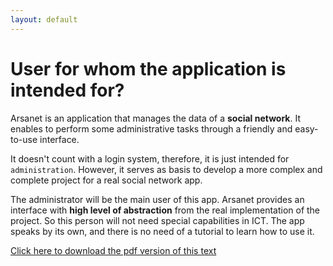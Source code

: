 ```yaml
---
layout: default
---
```


# User for whom the application is intended for?

Arsanet is an application that manages the data of a **social network**. It enables to perform some administrative tasks through a friendly
and easy-to-use interface.

It doesn't count with a login system, therefore, it is just intended for `administration`. However, it serves as basis to develop a more
complex and complete project for a real social network app.

The administrator will be the main user of this app. Arsanet provides an interface with **high level of abstraction** from the real
implementation of the project. So this person will not need special capabilities in ICT. The app speaks by its own, and there is no need of
a tutorial to learn how to use it.

[Click here to download the pdf version of this text](doc_arsanet.pdf)